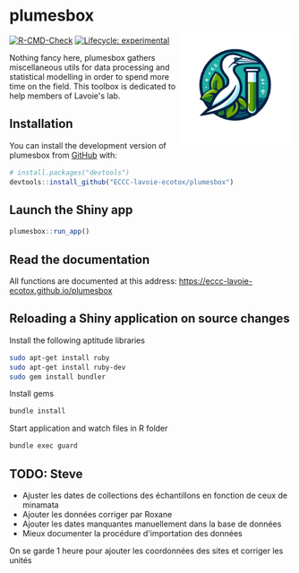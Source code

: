 # plumesbox <img src="man/figures/logo.png" width="200px" align="right" style="margin-top:3rem"/>

[![R-CMD-Check](https://github.com/ECCC-lavoie-ecotox/plumesbox/actions/workflows/R-CMD-check.yaml/badge.svg)](https://github.com/ECCC-lavoie-ecotox/plumesbox/actions/workflows/R-CMD-check.yaml)
[![Lifecycle: experimental](https://img.shields.io/badge/lifecycle-experimental-orange.svg)](https://lifecycle.r-lib.org/articles/stages.html#experimental)

Nothing fancy here, plumesbox gathers miscellaneous utils for data processing and statistical modelling in order to spend more time on the field. This toolbox is dedicated to help members of Lavoie's lab.

## Installation

You can install the development version of plumesbox from [GitHub](https://github.com/) with:

``` r
# install.packages("devtools")
devtools::install_github("ECCC-lavoie-ecotox/plumesbox")
```

## Launch the Shiny app

```r
plumesbox::run_app()
```

## Read the documentation

All functions are documented at this address: https://eccc-lavoie-ecotox.github.io/plumesbox

## Reloading a Shiny application on source changes

Install the following aptitude libraries

```bash
sudo apt-get install ruby
sudo apt-get install ruby-dev
sudo gem install bundler
```

Install gems

```bash
bundle install
```

Start application and watch files in R folder

```bash
bundle exec guard
```

## TODO: Steve 

- Ajuster les dates de collections des échantillons en fonction de ceux de minamata
- Ajouter les données corriger par Roxane
- Ajouter les dates manquantes manuellement dans la base de données
- Mieux documenter la procédure d'importation des données

On se garde 1 heure pour ajouter les coordonnées des sites et corriger les unités

